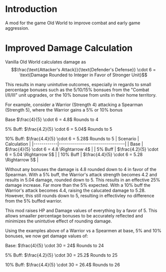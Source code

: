 # Introduction
A mod for the game Old World to improve combat and early game aggression.

# Improved Damage Calculation
Vanilla Old World calculates damage as $$\frac{\text{Attacker's Attack}}{\text{Defender's Defense}} \cdot 6 = \text{Damage Rounded to Integer in Favor of Stronger Unit}$$ 

This results in many unintutive outcomes, especially in regards to small percentage bonuses such as the 5/10/15% bonsues from the "Combat I/II/III" unit upgrades, or the 10% bonuse from units in their home territory. 

For example, consider a Warrior (Strength 4) attacking a Spearman (Strength 5), where the Warrior gains a 5% or 10% bonus

Base      $\frac{4}{5} \cdot 6 = 4.8$ Rounds to 4

5% Buff:  $\frac{4.2}{5} \cdot 6 = 5.04$ Rounds to 5

10% Buff: $\frac{4.4}{5} \cdot 6 = 5.28$ Rounds to 5
| Scenario    | Calculation                     |
|------------|---------------------------------|
| Base       | $\frac{4}{5} \cdot 6 = 4.8 \Rightarrow 4$ |
| 5% Buff    | $\frac{4.2}{5} \cdot 6 = 5.04 \Rightarrow 5$ |
| 10% Buff   | $\frac{4.4}{5} \cdot 6 = 5.28 \Rightarrow 5$ |

Without any bonuses the damage is 4.8 rounded down to 4 in favor of the Spearman. With a 5% buff, the Warrior's attack strength becomes 4.2 and results in 5.04 damage, rounded down to 5. This results in an effective 25% damage increase. Far more than the 5% expected. With a 10% buff the Warrior's attack becomes 4.4, raising the calucated damage to 5.28. However, this still rounds down to 5, resulting in effectivley no difference from the 5% buffed warrior. 


This mod raises HP and Damage values of everything by a favor of 5. This allows smaaller percentage bonuses to be accurately reflected and minimizes the unintutive effect of rounding damage. 

Using the examples above of a Warrior vs a Spearmen at base, 5% and 10% bonuses, we now get damage values of:

Base:     $\frac{4}{5} \cdot 30 = 24$ Rounds to 24

5% Buff:  $\frac{4.2}{5} \cdot 30 = 25.2$ Rounds to 25

10% Buff: $\frac{4.4}{5} \cdot 30 = 26.4$ Rounds to 26
